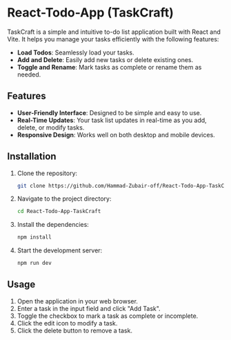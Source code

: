 # React-Todo-App (TaskCraft)

TaskCraft is a simple and intuitive to-do list application built with React and Vite. It helps you manage your tasks efficiently with the following features:

- **Load Todos**: Seamlessly load your tasks.
- **Add and Delete**: Easily add new tasks or delete existing ones.
- **Toggle and Rename**: Mark tasks as complete or rename them as needed.

## Features

- **User-Friendly Interface**: Designed to be simple and easy to use.
- **Real-Time Updates**: Your task list updates in real-time as you add, delete, or modify tasks.
- **Responsive Design**: Works well on both desktop and mobile devices.

## Installation

1. Clone the repository:
    ```sh
    git clone https://github.com/Hammad-Zubair-off/React-Todo-App-TaskCraft-PIAIC.git
    ```
2. Navigate to the project directory:
    ```sh
    cd React-Todo-App-TaskCraft
    ```
3. Install the dependencies:
    ```sh
    npm install
    ```
4. Start the development server:
    ```sh
    npm run dev
    ```

## Usage

1. Open the application in your web browser.
2. Enter a task in the input field and click "Add Task".
3. Toggle the checkbox to mark a task as complete or incomplete.
4. Click the edit icon to modify a task.
5. Click the delete button to remove a task.
